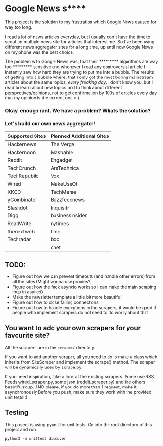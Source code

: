 # Google News s****

This project is the solution to my frustration which Google News caused for way too long.

I read a lot of news articles everyday, but I usually don't have the time to scout on multiple news site for articles that interest me. So I've been using different news aggregator sites for a long time, up until now Google News on my phone was the best choice.


The problem with Google News was, that their ********* algorithms are way too ********* sensitive and whenever I read any controversial article I instantly saw how hard they are trying to put me into a bubble.
The results of getting into a bubble where, that I only got the most boring mainstream articles about the same topics, _every freaking day_. I don't know you, but I read to learn about new topics and to think about different perspectives/opinions, not to get confirmation by 100s of articles every day that my opinion is the correct one >:(

### Okay, enough rant. We have a problem? Whats the solution?
### Let's build our own news aggregator!
|Supported Sites|Planned Additional Sites|
|---|---|
|Hackernews|The Verge|
|Hackernoon|Mashable|
|Reddit|Engadget|
|TechCrunch|ArsTechnica|
|TechRepublic|Vox|
|Wired|MakeUseOf|
|XKCD|TechMeme|
|yCombinator|Buzzfeednews|
|Slashdot|Inquisitr|
|Digg|businessInsider|
|ReadWrite|nytimes|
|thenextweb|time|
|Techradar|bbc|
||cnet|

## TODO:

- Figure out how we can prevent timeouts (and handle other errors) from all the sites
    (Might wanna use proxies?)
- Figure out how the fuck asyncio works so I can make the main scraping loop in async:D
- Make the newsletter template a little bit more beautiful
- Figure out how to close failing connections
- Figure out how to handle exceptions in the scrapers, it would be good if people who implement scrapers do not need to do worry about that

## You want to add your own scrapers for your favourite site?
All the scrapers are in the `scraper/` directory.

If you want to add another scraper, all you need to do is make a class which inherits from SiteScraper and implement the scrape() method. The scraper will be dynamically used by scrape.py.

If you need inspiration, take a look at the existing scrapers. Some use RSS Feeds [wired_scraper.py](scraper/wired_scraper.py), some json ([reddit_scraper.py](scraper/reddit_scraper.py)) and the others beautifulsoup.
AND please, if you do more than 1 request, make it asynchronously
Before you push, make sure they work with the provided unit tests!:)

## Testing

This project is using pyunit for unit tests. Go into the root directory of this project and run: 

`python3 -m unittest discover`